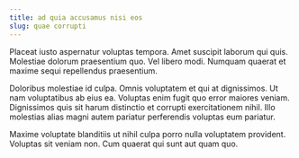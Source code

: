 ```yaml
---
title: ad quia accusamus nisi eos
slug: quae corrupti
---
```


Placeat iusto aspernatur voluptas tempora. Amet suscipit laborum qui quis. Molestiae dolorum praesentium quo. Vel libero modi. Numquam quaerat et maxime sequi repellendus praesentium.

Doloribus molestiae id culpa. Omnis voluptatem et qui at dignissimos. Ut nam voluptatibus ab eius ea. Voluptas enim fugit quo error maiores veniam. Dignissimos quis sit harum distinctio et corrupti exercitationem nihil. Illo molestias alias magni autem pariatur perferendis voluptas eum pariatur.

Maxime voluptate blanditiis ut nihil culpa porro nulla voluptatem provident. Voluptas sit veniam non. Cum quaerat qui sunt aut quam quo.
